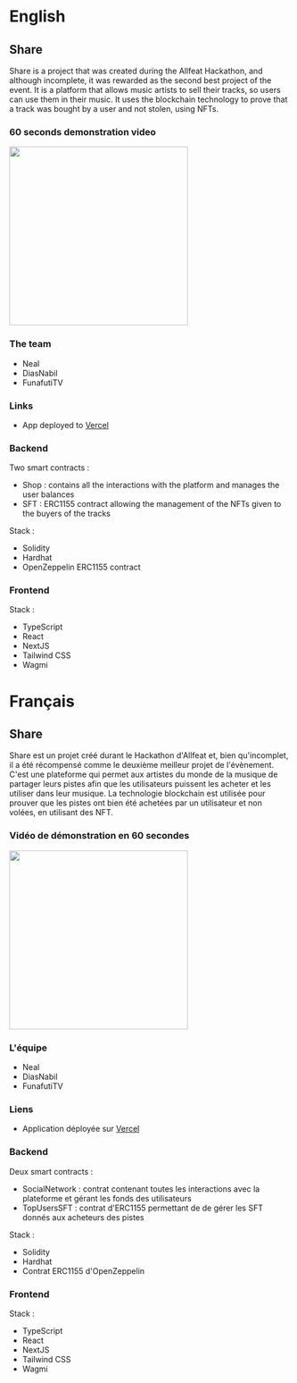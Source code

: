 # English

## Share

Share is a project that was created during the Allfeat Hackathon, and although incomplete, it was rewarded as the second best project of the event. It is a platform that allows music artists to sell their tracks, so users can use them in their music. It uses the blockchain technology to prove that a track was bought by a user and not stolen, using NFTs.

### 60 seconds demonstration video

<div align="left">
      <a href="https://www.youtube.com/watch?v=4LS8xagVN1Y" target="_blank">
         <img src="https://img.youtube.com/vi/4LS8xagVN1Y/0.jpg" width="320px">
      </a>
</div>

### The team

- Neal
- DiasNabil
- FunafutiTV

### Links

- App deployed to <a href="https://allfeat-share.vercel.app/">Vercel</a>

### Backend

Two smart contracts :
- Shop : contains all the interactions with the platform and manages the user balances
- SFT : ERC1155 contract allowing the management of the NFTs given to the buyers of the tracks

Stack :
- Solidity
- Hardhat
- OpenZeppelin ERC1155 contract

### Frontend

Stack :
- TypeScript
- React
- NextJS
- Tailwind CSS
- Wagmi
  
# Français

## Share

Share est un projet créé durant le Hackathon d'Allfeat et, bien qu'incomplet, il a été récompensé comme le deuxième meilleur projet de l'évènement. C'est une plateforme qui permet aux artistes du monde de la musique de partager leurs pistes afin que les utilisateurs puissent les acheter et les utiliser dans leur musique. La technologie blockchain est utilisée pour prouver que les pistes ont bien été achetées par un utilisateur et non volées, en utilisant des NFT.

### Vidéo de démonstration en 60 secondes

<div align="left">
      <a href="https://www.youtube.com/watch?v=R_Lych47udE" target="_blank">
         <img src="https://img.youtube.com/vi/R_Lych47udE/0.jpg" width="320px">
      </a>
</div>

### L'équipe

- Neal
- DiasNabil
- FunafutiTV

### Liens

- Application déployée sur <a href="https://allfeat-share.vercel.app/">Vercel</a>

### Backend

Deux smart contracts :
- SocialNetwork : contrat contenant toutes les interactions avec la plateforme et gérant les fonds des utilisateurs
- TopUsersSFT : contrat d'ERC1155 permettant de de gérer les SFT donnés aux acheteurs des pistes

Stack :
- Solidity
- Hardhat
- Contrat ERC1155 d'OpenZeppelin

### Frontend

Stack :
- TypeScript
- React
- NextJS
- Tailwind CSS
- Wagmi
